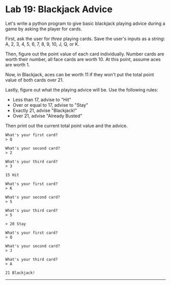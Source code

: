 # Lab 19: Blackjack Advice


Let's write a python program to give basic blackjack playing advice during a game by asking the player for cards.

First, ask the user for _three_ playing cards.
Save the user's inputs as a _string_: A, 2, 3, 4, 5, 6, 7, 8, 9, 10, J, Q, or K.

Then, figure out the point value of each card individually.
Number cards are worth their number, all face cards are worth 10.
At this point, assume aces are worth 1.

Now, in Blackjack, aces can be worth 11 if they won't put the total point value of both cards over 21.

Lastly, figure out what the playing advice will be.  Use the following rules:

* Less than 17, advise to "Hit"
* Over or equal to 17, advise to "Stay"
* Exactly 21, advise "Blackjack!"
* Over 21, advise "Already Busted"

Then print out the current total point value and the advice.

```
What's your first card?
> Q

What's your second card?
> 2

What's your third card?
> 3

15 Hit

What's your first card?
> K

What's your second card?
> 5

What's your third card?
> 5

> 20 Stay

What's your first card?
> Q

What's your second card?
> J

What's your third card?
> A

21 Blackjack!
```

-------------------------------